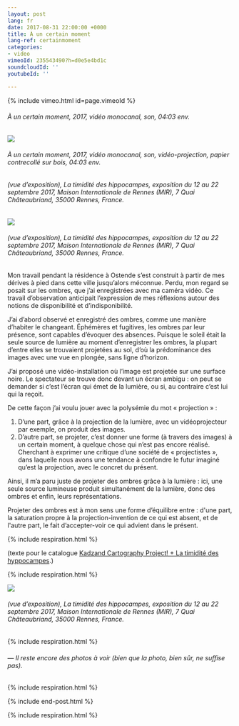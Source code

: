 ```yaml
---
layout: post
lang: fr
date: 2017-08-31 22:00:00 +0000
title: À un certain moment
lang-ref: certainmoment
categories:
- video
vimeoId: 235543490?h=d0e5e4bd1c
soundcloudId: ''
youtubeId: ''

---
```

{% include vimeo.html id=page.vimeoId %}

###### _À un certain moment_, 2017, vidéo monocanal, son, 04:03 env.

![](/mepierdoparaver/imgs/a-un-certain-moment-2-up.jpg)

###### _À un certain moment_, 2017, vidéo monocanal, son, vidéo-projection, papier contrecollé sur bois, 04:03 env.

###### (vue d’exposition), _La timidité des hippocampes_, exposition du 12 au 22 septembre 2017, Maison Internationale de Rennes (MIR), 7 Quai Châteaubriand, 35000 Rennes, France.

![](/mepierdoparaver/imgs/a-un-certain-moment-4-up.jpg)

###### (vue d’exposition), _La timidité des hippocampes_, exposition du 12 au 22 septembre 2017, Maison Internationale de Rennes (MIR), 7 Quai Châteaubriand, 35000 Rennes, France.

Mon travail pendant la résidence à Ostende s’est construit à partir de mes dérives à pied dans cette ville jusqu’alors méconnue. Perdu, mon regard se posait sur les ombres, que j’ai enregistrées avec ma caméra vidéo. Ce travail d’observation anticipait l’expression de mes réflexions autour des notions de disponibilité et d’indisponibilité.

J’ai d’abord observé et enregistré des ombres, comme une manière d’habiter le changeant. Éphémères et fugitives, les ombres par leur présence, sont capables d’évoquer des absences. Puisque le soleil était la seule source de lumière au moment d’enregistrer les ombres, la plupart d’entre elles se trouvaient projetées au sol, d’où la prédominance des images avec une vue en plongée, sans ligne d’horizon.

J’ai proposé une vidéo-installation où l’image est projetée sur une surface noire. Le spectateur se trouve donc devant un écran ambigu : on peut se demander si c’est l’écran qui émet de la lumière, ou si, au contraire c’est lui qui la reçoit.

De cette façon j’ai voulu jouer avec la polysémie du mot « projection » :

1. D’une part, grâce à la projection de la lumière, avec un vidéoprojecteur par exemple, on produit des images.
2. D’autre part, se projeter, c’est donner une forme (à travers des images) à un certain moment, à quelque chose qui n’est pas encore réalisé. Cherchant à exprimer une critique d’une société de « projectistes », dans laquelle nous avons une tendance à confondre le futur imaginé qu’est la projection, avec le concret du présent.

Ainsi, il m’a paru juste de projeter des ombres grâce à la lumière : ici, une seule source lumineuse produit simultanément de la lumière, donc des ombres et enfin, leurs représentations.

Projeter des ombres est à mon sens une forme d’équilibre entre : d'une part, la saturation propre à la projection-invention de ce qui est absent, et de l'autre part, le fait d’accepter-voir ce qui advient dans le présent.

{% include respiration.html %}

(texte pour le catalogue [Kadzand Cartography Project! + La timidité des hyppocampes](https://en.calameo.com/read/006090984f051e8da5887).)

{% include respiration.html %}

![](/mepierdoparaver/imgs/a-un-certain-moment-1-up.jpg)

###### (vue d’exposition), _La timidité des hippocampes_, exposition du 12 au 22 septembre 2017, Maison Internationale de Rennes (MIR), 7 Quai Châteaubriand, 35000 Rennes, France.

{% include respiration.html %}

###### _— Il reste encore des photos à voir (bien que la photo, bien sûr, ne suffise pas)._

{% include respiration.html %}

{% include end-post.html %}

{% include respiration.html %}